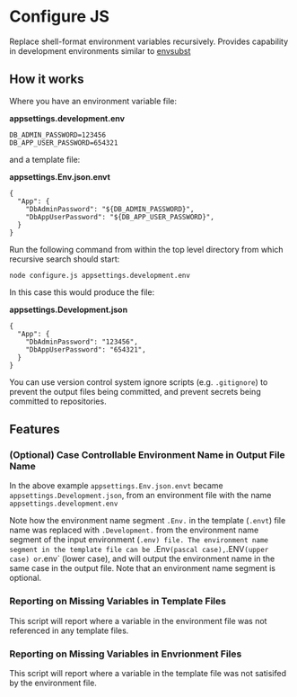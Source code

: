 # Configure JS

Replace shell-format environment variables recursively. Provides capability in development environments similar to [envsubst](https://www.gnu.org/software/gettext/manual/html_node/envsubst-Invocation.html)

## How it works

Where you have an environment variable file:

**appsettings.development.env**

```
DB_ADMIN_PASSWORD=123456
DB_APP_USER_PASSWORD=654321
```
and a template file: 

**appsettings.Env.json.envt**

```
{
  "App": {
    "DbAdminPassword": "${DB_ADMIN_PASSWORD}",
    "DbAppUserPassword": "${DB_APP_USER_PASSWORD}",
  }
}
```

Run the following command from within the top level directory from which recursive search should start:

```
node configure.js appsettings.development.env
```

In this case this would produce the file:

**appsettings.Development.json**

```
{
  "App": {
    "DbAdminPassword": "123456",
    "DbAppUserPassword": "654321",
  }
}
```

You can use version control system ignore scripts (e.g. `.gitignore`) to prevent the output files being committed, and prevent secrets being committed to repositories.

## Features

### (Optional) Case Controllable Environment Name in Output File Name

In the above example `appsettings.Env.json.envt` became `appsettings.Development.json`, from an environment file with the name `appsettings.development.env`

Note how the environment name segment `.Env.` in the template (`.envt`) file name was replaced with `.Development.` from the environment name segment of the input environment (`.env) file. The environment name segment in the template file can be `.Env` (pascal case), `.ENV` (upper case) or `.env` (lower case), and will output the environment name in the same case in the output file. Note that an environment name segment is optional.

### Reporting on Missing Variables in Template Files

This script will report where a variable in the environment file was not referenced in any template files.

### Reporting on Missing Variables in Envrionment Files

This script will report where a variable in the template file was not satisifed by the environment file.
